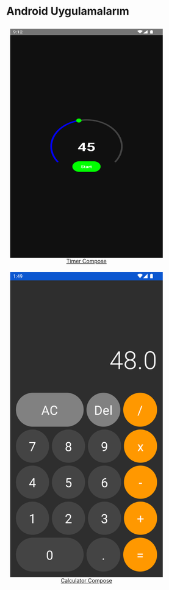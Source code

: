 # Android Uygulamalarım

<div style="display: inline-block; text-align: center; margin: 10px;">
  <a href="https://github.com/pekeramazan/TimerCompose" title="Timer Compose">
    <img src="https://github.com/pekeramazan/pekeramazan/blob/main/images/timer.png" width="400" height="600" alt="Timer Compose" style="display:block;">
  </a>
  <a href="https://github.com/pekeramazan/TimerCompose" title="Timer Compose" style="display:block;">Timer Compose</a>
</div>

<div style="display: inline-block; text-align: center; margin: 10px;">
  <a href="https://github.com/pekeramazan/CalculatorCompose" title="Calculator Compose">
    <img src="https://github.com/pekeramazan/pekeramazan/blob/main/images/calculator.png" width="400" height="800" alt="Calculator Compose" style="display:block;">
  </a>
  <a href="https://github.com/pekeramazan/CalculatorCompose" title="Calculator Compose" style="display:block;">Calculator Compose</a>
</div>
